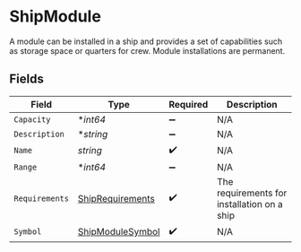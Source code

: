 # ShipModule

A module can be installed in a ship and provides a set of capabilities such as storage space or quarters for crew. Module installations are permanent.


## Fields

| Field                                                       | Type                                                        | Required                                                    | Description                                                 |
| ----------------------------------------------------------- | ----------------------------------------------------------- | ----------------------------------------------------------- | ----------------------------------------------------------- |
| `Capacity`                                                  | **int64*                                                    | :heavy_minus_sign:                                          | N/A                                                         |
| `Description`                                               | **string*                                                   | :heavy_minus_sign:                                          | N/A                                                         |
| `Name`                                                      | *string*                                                    | :heavy_check_mark:                                          | N/A                                                         |
| `Range`                                                     | **int64*                                                    | :heavy_minus_sign:                                          | N/A                                                         |
| `Requirements`                                              | [ShipRequirements](../../models/shared/shiprequirements.md) | :heavy_check_mark:                                          | The requirements for installation on a ship                 |
| `Symbol`                                                    | [ShipModuleSymbol](../../models/shared/shipmodulesymbol.md) | :heavy_check_mark:                                          | N/A                                                         |